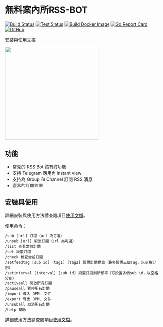 # 無料案內所RSS-BOT

[![Build Status](https://github.com/makubex2010/flowerss-bot/workflows/Release/badge.svg)](https://github.com/makubex2010/flowerss-bot/actions?query=workflow%3ARelease)
[![Test Status](https://github.com/makubex2010/flowerss-bot/workflows/Test/badge.svg)](https://github.com/makubex2010/flowerss-bot/actions?query=workflow%3ATest)
[![Build Docker Image](https://github.com/makubex2010//flowerss-bot/workflows/Build%20Docker%20Image/badge.svg)](https://github.com/makubex2010/flowerss-bot/actions?query=workflow%3Adocker)
[![Go Report Card](https://goreportcard.com/badge/github.com/makubex2010/flowerss-bot)](https://goreportcard.com/report/github.com/makubex2010/flowerss-bot)
[![GitHub](https://img.shields.io/github/license/makubex2010/flowerss-bot.svg)](https://github.com/makubex2010)

[安裝與使用文檔](https://github.com/makubex2010/RSS-BOT)  

<img src="https://github.com/rssflow/img/raw/master/images/rssflow_demo.gif" width = "300"/>

## 功能

- 常見的 RSS Bot 該有的功能
- 支持 Telegram 應用內 instant view
- 支持為 Group 和 Channel 訂閱 RSS 消息
- 豐富的訂閱設置

## 安裝與使用

詳細安裝與使用方法請查閱項目[使用文檔](https://github.com/makubex2010/RSS-BOT)。

使用命令：

```
/sub [url] 訂閱（url 為可選）
/unsub [url] 取消訂閱（url 為可選）
/list 查看當前訂閱
/set 設置訂閱
/check 檢查當前訂閱
/setfeedtag [sub id] [tag1] [tag2] 設置訂閱標籤（最多設置三個Tag，以空格分割）
/setinterval [interval] [sub id] 設置訂閱刷新頻率（可設置多個sub id，以空格分割）
/activeall 開啟所有訂閱
/pauseall 暫停所有訂閱
/import 導入 OPML 文件
/export 導出 OPML 文件
/unsuball 取消所有訂閱
/help 幫助
```
詳細使用方法請查閱項目[使用文檔](https://github.com/makubex2010/RSS-BOT)。
